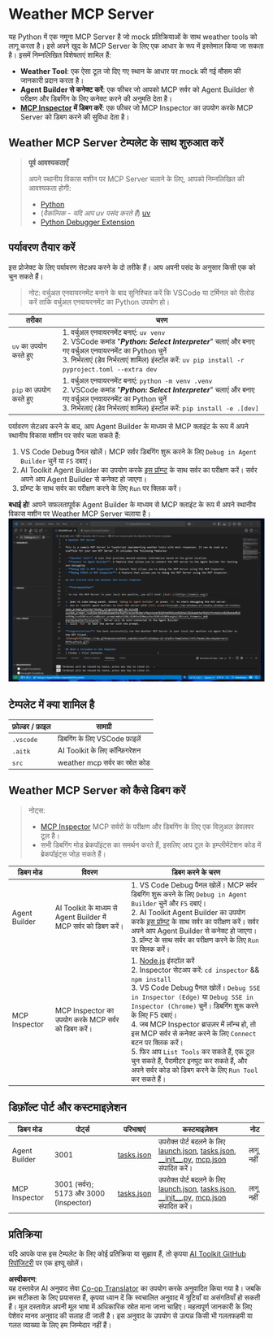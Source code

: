<!--
CO_OP_TRANSLATOR_METADATA:
{
  "original_hash": "999c5e7623c1e2d5e5a07c2feb39eb67",
  "translation_date": "2025-06-10T06:26:37+00:00",
  "source_file": "10-StreamliningAIWorkflowsBuildingAnMCPServerWithAIToolkit/lab3/code/weather_mcp/README.md",
  "language_code": "hi"
}
-->
# Weather MCP Server

यह Python में एक नमूना MCP Server है जो mock प्रतिक्रियाओं के साथ weather tools को लागू करता है। इसे अपने खुद के MCP Server के लिए एक आधार के रूप में इस्तेमाल किया जा सकता है। इसमें निम्नलिखित विशेषताएं शामिल हैं:

- **Weather Tool**: एक ऐसा टूल जो दिए गए स्थान के आधार पर mock की गई मौसम की जानकारी प्रदान करता है।
- **Agent Builder से कनेक्ट करें**: एक फीचर जो आपको MCP सर्वर को Agent Builder से परीक्षण और डिबगिंग के लिए कनेक्ट करने की अनुमति देता है।
- **[MCP Inspector](https://github.com/modelcontextprotocol/inspector) में डिबग करें**: एक फीचर जो MCP Inspector का उपयोग करके MCP Server को डिबग करने की सुविधा देता है।

## Weather MCP Server टेम्पलेट के साथ शुरुआत करें

> **पूर्व आवश्यकताएँ**
>
> अपने स्थानीय विकास मशीन पर MCP Server चलाने के लिए, आपको निम्नलिखित की आवश्यकता होगी:
>
> - [Python](https://www.python.org/)
> - (*वैकल्पिक - यदि आप uv पसंद करते हैं*) [uv](https://github.com/astral-sh/uv)
> - [Python Debugger Extension](https://marketplace.visualstudio.com/items?itemName=ms-python.debugpy)

## पर्यावरण तैयार करें

इस प्रोजेक्ट के लिए पर्यावरण सेटअप करने के दो तरीके हैं। आप अपनी पसंद के अनुसार किसी एक को चुन सकते हैं।

> नोट: वर्चुअल एनवायरनमेंट बनाने के बाद सुनिश्चित करें कि VSCode या टर्मिनल को रीलोड करें ताकि वर्चुअल एनवायरनमेंट का Python उपयोग हो।

| तरीका | चरण |
| -------- | ----- |
| `uv` का उपयोग करते हुए | 1. वर्चुअल एनवायरनमेंट बनाएं: `uv venv` <br>2. VSCode कमांड "***Python: Select Interpreter***" चलाएं और बनाए गए वर्चुअल एनवायरनमेंट का Python चुनें <br>3. निर्भरताएं (डेव निर्भरताएं शामिल) इंस्टॉल करें: `uv pip install -r pyproject.toml --extra dev` |
| `pip` का उपयोग करते हुए | 1. वर्चुअल एनवायरनमेंट बनाएं: `python -m venv .venv` <br>2. VSCode कमांड "***Python: Select Interpreter***" चलाएं और बनाए गए वर्चुअल एनवायरनमेंट का Python चुनें<br>3. निर्भरताएं (डेव निर्भरताएं शामिल) इंस्टॉल करें: `pip install -e .[dev]` |

पर्यावरण सेटअप करने के बाद, आप Agent Builder के माध्यम से MCP क्लाइंट के रूप में अपने स्थानीय विकास मशीन पर सर्वर चला सकते हैं:
1. VS Code Debug पैनल खोलें। MCP सर्वर डिबगिंग शुरू करने के लिए `Debug in Agent Builder` चुनें या `F5` दबाएं।
2. AI Toolkit Agent Builder का उपयोग करके [इस प्रॉम्प्ट](../../../../../../../../../../../open_prompt_builder) के साथ सर्वर का परीक्षण करें। सर्वर अपने आप Agent Builder से कनेक्ट हो जाएगा।
3. प्रॉम्प्ट के साथ सर्वर का परीक्षण करने के लिए `Run` पर क्लिक करें।

**बधाई हो**! आपने सफलतापूर्वक Agent Builder के माध्यम से MCP क्लाइंट के रूप में अपने स्थानीय विकास मशीन पर Weather MCP Server चलाया है।
![DebugMCP](https://raw.githubusercontent.com/microsoft/windows-ai-studio-templates/refs/heads/dev/mcpServers/mcp_debug.gif)

## टेम्पलेट में क्या शामिल है

| फ़ोल्डर / फ़ाइल | सामग्री                                      |
| ------------ | -------------------------------------------- |
| `.vscode`    | डिबगिंग के लिए VSCode फ़ाइलें                   |
| `.aitk`      | AI Toolkit के लिए कॉन्फ़िगरेशन                  |
| `src`        | weather mcp सर्वर का स्रोत कोड                     |

## Weather MCP Server को कैसे डिबग करें

> नोट्स:
> - [MCP Inspector](https://github.com/modelcontextprotocol/inspector) MCP सर्वरों के परीक्षण और डिबगिंग के लिए एक विज़ुअल डेवलपर टूल है।
> - सभी डिबगिंग मोड ब्रेकपॉइंट्स का समर्थन करते हैं, इसलिए आप टूल के इम्प्लीमेंटेशन कोड में ब्रेकपॉइंट्स जोड़ सकते हैं।

| डिबग मोड | विवरण | डिबग करने के चरण |
| ---------- | ----------- | --------------- |
| Agent Builder | AI Toolkit के माध्यम से Agent Builder में MCP सर्वर को डिबग करें। | 1. VS Code Debug पैनल खोलें। MCP सर्वर डिबगिंग शुरू करने के लिए `Debug in Agent Builder` चुनें और `F5` दबाएं।<br>2. AI Toolkit Agent Builder का उपयोग करके [इस प्रॉम्प्ट](../../../../../../../../../../../open_prompt_builder) के साथ सर्वर का परीक्षण करें। सर्वर अपने आप Agent Builder से कनेक्ट हो जाएगा।<br>3. प्रॉम्प्ट के साथ सर्वर का परीक्षण करने के लिए `Run` पर क्लिक करें। |
| MCP Inspector | MCP Inspector का उपयोग करके MCP सर्वर को डिबग करें। | 1. [Node.js](https://nodejs.org/) इंस्टॉल करें<br> 2. Inspector सेटअप करें: `cd inspector` && `npm install` <br> 3. VS Code Debug पैनल खोलें। `Debug SSE in Inspector (Edge)` या `Debug SSE in Inspector (Chrome)` चुनें। डिबगिंग शुरू करने के लिए F5 दबाएं।<br> 4. जब MCP Inspector ब्राउज़र में लॉन्च हो, तो इस MCP सर्वर से कनेक्ट करने के लिए `Connect` बटन पर क्लिक करें।<br> 5. फिर आप `List Tools` कर सकते हैं, एक टूल चुन सकते हैं, पैरामीटर इनपुट कर सकते हैं, और अपने सर्वर कोड को डिबग करने के लिए `Run Tool` कर सकते हैं।<br> |

## डिफ़ॉल्ट पोर्ट और कस्टमाइज़ेशन

| डिबग मोड | पोर्ट्स | परिभाषाएं | कस्टमाइज़ेशन | नोट |
| ---------- | ----- | ------------ | -------------- |-------------- |
| Agent Builder | 3001 | [tasks.json](../../../../../../10-StreamliningAIWorkflowsBuildingAnMCPServerWithAIToolkit/lab3/code/weather_mcp/.vscode/tasks.json) | उपरोक्त पोर्ट बदलने के लिए [launch.json](../../../../../../10-StreamliningAIWorkflowsBuildingAnMCPServerWithAIToolkit/lab3/code/weather_mcp/.vscode/launch.json), [tasks.json](../../../../../../10-StreamliningAIWorkflowsBuildingAnMCPServerWithAIToolkit/lab3/code/weather_mcp/.vscode/tasks.json), [\_\_init\_\_.py](../../../../../../10-StreamliningAIWorkflowsBuildingAnMCPServerWithAIToolkit/lab3/code/weather_mcp/src/__init__.py), [mcp.json](../../../../../../10-StreamliningAIWorkflowsBuildingAnMCPServerWithAIToolkit/lab3/code/weather_mcp/.aitk/mcp.json) संपादित करें। | लागू नहीं |
| MCP Inspector | 3001 (सर्वर); 5173 और 3000 (Inspector) | [tasks.json](../../../../../../10-StreamliningAIWorkflowsBuildingAnMCPServerWithAIToolkit/lab3/code/weather_mcp/.vscode/tasks.json) | उपरोक्त पोर्ट बदलने के लिए [launch.json](../../../../../../10-StreamliningAIWorkflowsBuildingAnMCPServerWithAIToolkit/lab3/code/weather_mcp/.vscode/launch.json), [tasks.json](../../../../../../10-StreamliningAIWorkflowsBuildingAnMCPServerWithAIToolkit/lab3/code/weather_mcp/.vscode/tasks.json), [\_\_init\_\_.py](../../../../../../10-StreamliningAIWorkflowsBuildingAnMCPServerWithAIToolkit/lab3/code/weather_mcp/src/__init__.py), [mcp.json](../../../../../../10-StreamliningAIWorkflowsBuildingAnMCPServerWithAIToolkit/lab3/code/weather_mcp/.aitk/mcp.json) संपादित करें।| लागू नहीं |

## प्रतिक्रिया

यदि आपके पास इस टेम्पलेट के लिए कोई प्रतिक्रिया या सुझाव हैं, तो कृपया [AI Toolkit GitHub रिपॉजिटरी](https://github.com/microsoft/vscode-ai-toolkit/issues) पर एक इश्यू खोलें।

**अस्वीकरण**:  
यह दस्तावेज़ AI अनुवाद सेवा [Co-op Translator](https://github.com/Azure/co-op-translator) का उपयोग करके अनुवादित किया गया है। जबकि हम सटीकता के लिए प्रयासरत हैं, कृपया ध्यान दें कि स्वचालित अनुवाद में त्रुटियाँ या असंगतियाँ हो सकती हैं। मूल दस्तावेज़ अपनी मूल भाषा में अधिकारिक स्रोत माना जाना चाहिए। महत्वपूर्ण जानकारी के लिए पेशेवर मानव अनुवाद की सलाह दी जाती है। इस अनुवाद के उपयोग से उत्पन्न किसी भी गलतफहमी या गलत व्याख्या के लिए हम जिम्मेदार नहीं हैं।